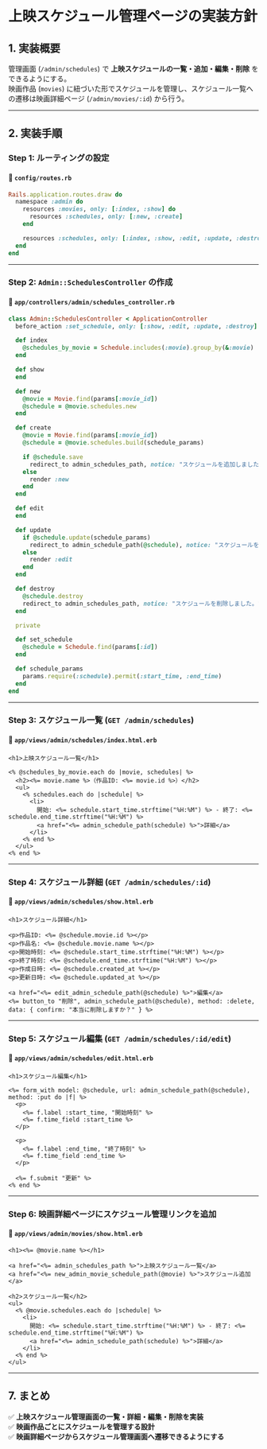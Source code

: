 # **上映スケジュール管理ページの実装方針**

## **1. 実装概要**
管理画面 (`/admin/schedules`) で **上映スケジュールの一覧・追加・編集・削除** をできるようにする。  
映画作品 (`movies`) に紐づいた形でスケジュールを管理し、スケジュール一覧への遷移は映画詳細ページ (`/admin/movies/:id`) から行う。

---

## **2. 実装手順**

### **Step 1: ルーティングの設定**
#### **📌 `config/routes.rb`**
```ruby
Rails.application.routes.draw do
  namespace :admin do
    resources :movies, only: [:index, :show] do
      resources :schedules, only: [:new, :create]
    end

    resources :schedules, only: [:index, :show, :edit, :update, :destroy]
  end
end
```

---

### **Step 2: `Admin::SchedulesController` の作成**
#### **📌 `app/controllers/admin/schedules_controller.rb`**
```ruby
class Admin::SchedulesController < ApplicationController
  before_action :set_schedule, only: [:show, :edit, :update, :destroy]

  def index
    @schedules_by_movie = Schedule.includes(:movie).group_by(&:movie)
  end

  def show
  end

  def new
    @movie = Movie.find(params[:movie_id])
    @schedule = @movie.schedules.new
  end

  def create
    @movie = Movie.find(params[:movie_id])
    @schedule = @movie.schedules.build(schedule_params)

    if @schedule.save
      redirect_to admin_schedules_path, notice: "スケジュールを追加しました。"
    else
      render :new
    end
  end

  def edit
  end

  def update
    if @schedule.update(schedule_params)
      redirect_to admin_schedule_path(@schedule), notice: "スケジュールを更新しました。"
    else
      render :edit
    end
  end

  def destroy
    @schedule.destroy
    redirect_to admin_schedules_path, notice: "スケジュールを削除しました。"
  end

  private

  def set_schedule
    @schedule = Schedule.find(params[:id])
  end

  def schedule_params
    params.require(:schedule).permit(:start_time, :end_time)
  end
end
```

---

### **Step 3: スケジュール一覧 (`GET /admin/schedules`)**
#### **📌 `app/views/admin/schedules/index.html.erb`**
```erb
<h1>上映スケジュール一覧</h1>

<% @schedules_by_movie.each do |movie, schedules| %>
  <h2><%= movie.name %>（作品ID: <%= movie.id %>）</h2>
  <ul>
    <% schedules.each do |schedule| %>
      <li>
        開始: <%= schedule.start_time.strftime("%H:%M") %> - 終了: <%= schedule.end_time.strftime("%H:%M") %>
        <a href="<%= admin_schedule_path(schedule) %>">詳細</a>
      </li>
    <% end %>
  </ul>
<% end %>
```

---

### **Step 4: スケジュール詳細 (`GET /admin/schedules/:id`)**
#### **📌 `app/views/admin/schedules/show.html.erb`**
```erb
<h1>スケジュール詳細</h1>

<p>作品ID: <%= @schedule.movie.id %></p>
<p>作品名: <%= @schedule.movie.name %></p>
<p>開始時刻: <%= @schedule.start_time.strftime("%H:%M") %></p>
<p>終了時刻: <%= @schedule.end_time.strftime("%H:%M") %></p>
<p>作成日時: <%= @schedule.created_at %></p>
<p>更新日時: <%= @schedule.updated_at %></p>

<a href="<%= edit_admin_schedule_path(@schedule) %>">編集</a>
<%= button_to "削除", admin_schedule_path(@schedule), method: :delete, data: { confirm: "本当に削除しますか？" } %>
```

---

### **Step 5: スケジュール編集 (`GET /admin/schedules/:id/edit`)**
#### **📌 `app/views/admin/schedules/edit.html.erb`**
```erb
<h1>スケジュール編集</h1>

<%= form_with model: @schedule, url: admin_schedule_path(@schedule), method: :put do |f| %>
  <p>
    <%= f.label :start_time, "開始時刻" %>
    <%= f.time_field :start_time %>
  </p>

  <p>
    <%= f.label :end_time, "終了時刻" %>
    <%= f.time_field :end_time %>
  </p>

  <%= f.submit "更新" %>
<% end %>
```

---

### **Step 6: 映画詳細ページにスケジュール管理リンクを追加**
#### **📌 `app/views/admin/movies/show.html.erb`**
```erb
<h1><%= @movie.name %></h1>

<a href="<%= admin_schedules_path %>">上映スケジュール一覧</a>
<a href="<%= new_admin_movie_schedule_path(@movie) %>">スケジュール追加</a>

<h2>スケジュール一覧</h2>
<ul>
  <% @movie.schedules.each do |schedule| %>
    <li>
      開始: <%= schedule.start_time.strftime("%H:%M") %> - 終了: <%= schedule.end_time.strftime("%H:%M") %>
      <a href="<%= admin_schedule_path(schedule) %>">詳細</a>
    </li>
  <% end %>
</ul>
```

---

## **7. まとめ**
✅ **上映スケジュール管理画面の一覧・詳細・編集・削除を実装**  
✅ **映画作品ごとにスケジュールを管理する設計**  
✅ **映画詳細ページからスケジュール管理画面へ遷移できるようにする**

